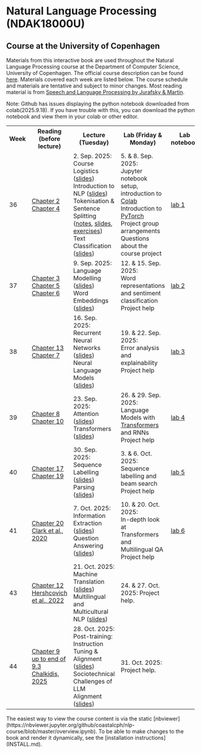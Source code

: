 # Natural Language Processing (NDAK18000U)
## Course at the University of Copenhagen

Materials from this interactive book are used throughout the Natural Language Processing course at the Department of Computer Science, University of Copenhagen. The official course description can be found [here](https://kurser.ku.dk/course/ndak18000u). Materials covered each week are listed below. The course schedule and materials are tentative and subject to minor changes. Most reading material is from [Speech and Language Processing by Jurafsky & Martin](https://web.stanford.edu/~jurafsky/slp3).

Note: Github has issues displaying the python notebook downloaded from colab(2025.9.18). If you have trouble with this, you can download the python notebook and view them in your colab or other editor.

<table>
   <tr>
      <th>Week</th>
      <th>Reading (before lecture)</th>
      <th>Lecture (Tuesday)</th>
      <th>Lab (Friday &amp; Monday)</th>
      <th>Lab notebook</th>
   </tr>
   <tr>
      <td>36</td>
      <td> <a href='https://web.stanford.edu/~jurafsky/slp3/2.pdf'>Chapter 2</a><br> <a href='https://web.stanford.edu/~jurafsky/slp3/4.pdf'>Chapter 4</a></td>
      <td>2. Sep. 2025:<br> Course Logistics (<a href='chapters/course_logistics.ipynb'>slides</a>)<br> Introduction to NLP (<a href='chapters/intro_short.ipynb'>slides</a>)<br> Tokenisation &amp; Sentence Splitting (<a href='chapters/tokenization.ipynb'>notes</a>, <a href='chapters/tokenization_slides.ipynb'>slides</a>, <a href='exercises/tokenization.ipynb'>exercises</a>)<br> Text Classification (<a href='chapters/doc_classify_slides_short.ipynb'>slides</a>)<br> </td>
      <td>5. &amp; 8. Sep. 2025:<br> Jupyter notebook setup, introduction to <a href='https://colab.research.google.com/'>Colab</a><br> Introduction to <a href='https://pytorch.org/tutorials/'>PyTorch</a><br> Project group arrangements<br> Questions about the course project<br> </td>
      <td><a href='labs/notebooks_2025/lab_1.ipynb'>lab 1</a></td>
   </tr>
   <tr>
      <td>37</td>
      <td> <a href='https://web.stanford.edu/~jurafsky/slp3/3.pdf'>Chapter 3</a><br> <a href='https://web.stanford.edu/~jurafsky/slp3/5.pdf'>Chapter 5</a><br> <a href='https://web.stanford.edu/~jurafsky/slp3/6.pdf'>Chapter 6</a></td>
      <td>9. Sep. 2025:<br> Language Modelling (<a href='chapters/language_models_slides.ipynb'>slides</a>)<br> Word Embeddings (<a href='chapters/dl-representations_simple.ipynb'>slides</a>)<br> </td>
      <td>12. &amp; 15. Sep. 2025:<br> Word representations and sentiment classification<br> Project help<br> </td>
      <td><a href='labs/notebooks_2025/lab_2.ipynb'>lab 2</a></td>
   </tr>
   <tr>
      <td>38</td>
      <td><a href='https://web.stanford.edu/~jurafsky/slp3/13.pdf'>Chapter 13</a><br> <a href='https://web.stanford.edu/~jurafsky/slp3/7.pdf'>Chapter 7</a> </td>
      <td>16. Sep. 2025:<br> Recurrent Neural Networks (<a href='chapters/rnn_slides_ucph.ipynb'>slides</a>)<br> Neural Language Models (<a href='chapters/dl-representations_contextual.ipynb'>slides</a>)<br> </td>
      <td>19. &amp; 22. Sep. 2025:<br> Error analysis and explainability<br> Project help<br> </td>
      <td><a href='labs/notebooks_2025/lab_3.ipynb'>lab 3</a></td>
   </tr>
   <tr>
      <td>39</td>
      <td><a href='https://web.stanford.edu/~jurafsky/slp3/8.pdf'>Chapter 8</a><br> <a href='https://web.stanford.edu/~jurafsky/slp3/10.pdf'>Chapter 10</a></td>
      <td>23. Sep. 2025:<br> Attention (<a href='chapters/attention_slides2.ipynb'>slides</a>)<br> Transformers (<a href='chapters/dl-representations_contextual_transformers.ipynb'>slides</a>)<br> </td>
      <td>26. &amp; 29. Sep. 2025:<br> Language Models with <a href='https://huggingface.co/course/chapter1'>Transformers</a> and RNNs<br> Project help<br> </td>
      <td><a href='labs/notebooks_2025/lab_4.ipynb'>lab 4</a></td>
   </tr>
   <tr>
      <td>40</td>
      <td> <a href='https://web.stanford.edu/~jurafsky/slp3/17.pdf'>Chapter 17</a><br> <a href='https://web.stanford.edu/~jurafsky/slp3/19.pdf'>Chapter 19</a> </td>
      <td>30. Sep. 2025:<br> Sequence Labelling (<a href='chapters/sequence_labeling_slides.ipynb'>slides</a>)<br> Parsing (<a href='chapters/dependency_parsing_slides_active.ipynb'>slides</a>)<br> </td>
      <td>3. &amp; 6. Oct. 2025:<br> Sequence labelling and beam search<br> Project help<br> </td>
      <td><a href='labs/notebooks_2025/lab_5.ipynb'>lab 5</a></td>
   </tr>
   <tr>
      <td>41</td>
      <td> <a href='https://web.stanford.edu/~jurafsky/slp3/20.pdf'>Chapter 20</a><br><a href="https://aclanthology.org/2020.tacl-1.30.pdf">Clark et al., 2020</a> </td>
      <td>7. Oct. 2025:<br> Information Extraction (<a href='chapters/information_extraction_slides.ipynb'>slides</a>)<br> Question Answering (<a href='chapters/question_answering_slides.ipynb'>slides</a>)<br> </td>
      <td>10. &amp; 20. Oct. 2025:<br> In-depth look at Transformers and Multilingual QA<br> Project help<br> </td>
      <td><a href='labs/notebooks_2025/lab_6.ipynb'>lab 6</a></td>
   </tr>
   <tr>
      <td>43</td>
      <td> <a href='https://web.stanford.edu/~jurafsky/slp3/12.pdf'>Chapter 12</a><br><a href="https://aclanthology.org/2022.acl-long.482.pdf">Hershcovich et al., 2022</a> </td>
      <td>21. Oct. 2025:<br> Machine Translation (<a href='chapters/nmt_slides_active.ipynb'>slides</a>)<br> Multilingual and Multicultural NLP (<a href='chapters/xling_transfer_learning_slides.ipynb'>slides</a>)<br> </td>
      <td>24. &amp; 27. Oct. 2025: Project help.</td>
      <td></td>
   </tr>
   <tr>
      <td>44</td>
      <td> <a href='https://web.stanford.edu/~jurafsky/slp3/9.pdf'>Chapter 9 up to end of 9.3</a><br> <a href='https://arxiv.org/abs/2508.16982'> Chalkidis, 2025</a></td>
      <td>28. Oct. 2025:<br> Post-training: Instruction Tuning & Alignment (<a href='chapters/post_training_llms_slides.pdf'>slides</a>)<br> Sociotechnical Challenges of LLM Alignment (<a href='chapters/sociotechnical_challenges_llms_slides.pdf'>slides</a>) </td>
      <td>31. Oct. 2025: Project help.</td>
      <td></td>
   </tr>
</table>
The easiest way to view the course content is via the static [nbviewer](https://nbviewer.jupyter.org/github/coastalcph/nlp-course/blob/master/overview.ipynb). 
To be able to make changes to the book and render it dynamically, see the [installation instructions](INSTALL.md).
